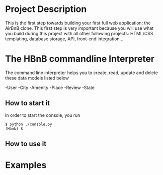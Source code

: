 # Project Description
This is the first step towards building your first full web application: the AirBnB clone. This first step is very important because you will use what you build during this project with all other following projects: HTML/CSS templating, database storage, API, front-end integration…


# The HBnB commandline Interpreter
The command line interpreter helps you to create, read, update and delete these data models listed below

-User
-City
-Amenity
-Place
-Review
-State

## How to start it
In order to start the console, you run

```
$ python ./console.py
(Hbnb) $
```

## How to use it

# Examples